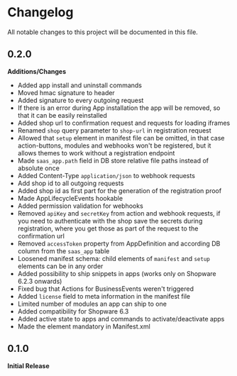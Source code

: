 # Changelog
All notable changes to this project will be documented in this file.

## 0.2.0

**Additions/Changes**
- Added app install and uninstall commands
- Moved hmac signature to header 
- Added signature to every outgoing request
- If there is an error during App installation the app will be removed, so that it can be easily reinstalled
- Added shop url to confirmation request and requests for loading iframes
- Renamed `shop` query parameter to `shop-url` in registration request
- Allowed that `setup` element in manifest file can be omitted, in that case action-buttons, modules and webhooks won't be registered, but it allows themes to work without a registration endpoint
- Made `saas_app.path` field in DB store relative file paths instead of absolute once
- Added Content-Type `application/json` to webhook requests
- Add shop id to all outgoing requests
- Added shop id as first part for the generation of the registration proof
- Made AppLifecycleEvents hookable
- Added permission validation for webhooks
- Removed `apiKey` and `secretKey` from action and webhook requests, if you need to authenticate with the shop save the secrets during registration, where you get those as part of the request to the confirmation url
- Removed `accessToken` property from AppDefinition and according DB column from the `saas_app` table
- Loosened manifest schema: child elements of `manifest` and `setup` elements can be in any order
- Added possibility to ship snippets in apps (works only on Shopware 6.2.3 onwards)
- Fixed bug that Actions for BusinessEvents weren't triggered
- Added `license` field to meta information in the manifest file
- Limited number of modules an app can ship to one
- Added compatibility for Shopware 6.3
- Added active state to apps and commands to activate/deactivate apps
- Made the <license> element mandatory in Manifest.xml

## 0.1.0

**Initial Release**
